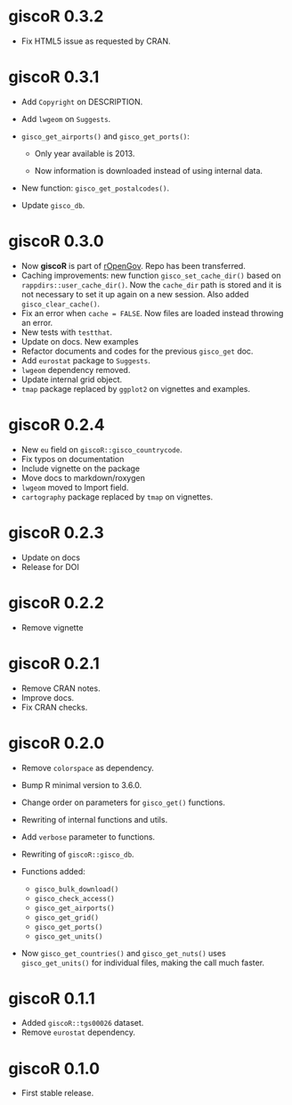 # giscoR 0.3.2

-   Fix HTML5 issue as requested by CRAN.

# giscoR 0.3.1

-   Add `Copyright` on DESCRIPTION.

-   Add `lwgeom` on `Suggests`.

-   `gisco_get_airports()` and `gisco_get_ports()`:

    -   Only year available is 2013.

    -   Now information is downloaded instead of using internal data.

-   New function: `gisco_get_postalcodes()`.

-   Update `gisco_db`.

# giscoR 0.3.0

-   Now **giscoR** is part of [rOpenGov](https://ropengov.org/). Repo has been transferred.
-   Caching improvements: new function `gisco_set_cache_dir()` based on `rappdirs::user_cache_dir()`. Now the `cache_dir` path is stored and it is not necessary to set it up again on a new session. Also added `gisco_clear_cache()`.
-   Fix an error when `cache = FALSE`. Now files are loaded instead throwing an error.
-   New tests with `testthat`.
-   Update on docs. New examples
-   Refactor documents and codes for the previous `gisco_get` doc.
-   Add `eurostat` package to `Suggests`.
-   `lwgeom` dependency removed.
-   Update internal grid object.
-   `tmap` package replaced by `ggplot2` on vignettes and examples.

# giscoR 0.2.4

-   New `eu` field on `giscoR::gisco_countrycode`.
-   Fix typos on documentation
-   Include vignette on the package
-   Move docs to markdown/roxygen
-   `lwgeom` moved to Import field.
-   `cartography` package replaced by `tmap` on vignettes.

# giscoR 0.2.3

-   Update on docs
-   Release for DOI

# giscoR 0.2.2

-   Remove vignette

# giscoR 0.2.1

-   Remove CRAN notes.
-   Improve docs.
-   Fix CRAN checks.

# giscoR 0.2.0

-   Remove `colorspace` as dependency.

-   Bump R minimal version to 3.6.0.

-   Change order on parameters for `gisco_get()` functions.

-   Rewriting of internal functions and utils.

-   Add `verbose` parameter to functions.

-   Rewriting of `giscoR::gisco_db`.

-   Functions added:

    -   `gisco_bulk_download()`
    -   `gisco_check_access()`
    -   `gisco_get_airports()`
    -   `gisco_get_grid()`
    -   `gisco_get_ports()`
    -   `gisco_get_units()`

-   Now `gisco_get_countries()` and `gisco_get_nuts()` uses `gisco_get_units()` for individual files, making the call much faster.

# giscoR 0.1.1

-   Added `giscoR::tgs00026` dataset.
-   Remove `eurostat` dependency.

# giscoR 0.1.0

-   First stable release.
